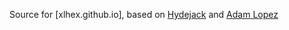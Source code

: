Source for [xlhex.github.io], based on [Hydejack](https://hydejack.com/) and [Adam Lopez](https://alopez.github.io/)
